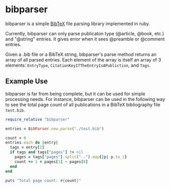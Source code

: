 # bibparser
bibparser is a simple [BibTeX](http://www.bibtex.org) file parsing library implemented in ruby. 

Currently, bibparser can only parse publicaton type (@article, @book, etc.) and "@string" entries. It gives error when it sees @preamble or @comment entries. 

Given a .bib file or a BibTeX string, bibparser's parse method returns an array of all parsed entries. Each element of the array is itself an array of 3 elements: `EntryType`, `CitationKeyIfTheEntryIsAPubliction`, and `Tags`. 

## Example Use

bibparser is far from being complete, but it can be used for simple processing needs. For instance, bibparser can be used in the following way to see the total page count of all publications in a BibTeX bibliography file `test.bib`. 

``` ruby
require_relative "bibparser"

entries = BibParser.new.parse("./test.bib")

count = 0
entries.each do |entry|
  tags = entry[2]
  if tags and tags["pages"] != nil
    pages = tags["pages"].split("--").map{|p| p.to_i}
    count += 1 + pages[1] - pages[0]
  end
end

puts "Total page count: #{count}"
```
